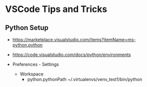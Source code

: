 # VSCode Tips and Tricks

## Python Setup
* https://marketplace.visualstudio.com/items?itemName=ms-python.python
* https://code.visualstudio.com/docs/python/environments

* Preferences - Settings
  * Workspace
    * python.pythonPath ~/.virtualenvs/venv_test1/bin/python
    
